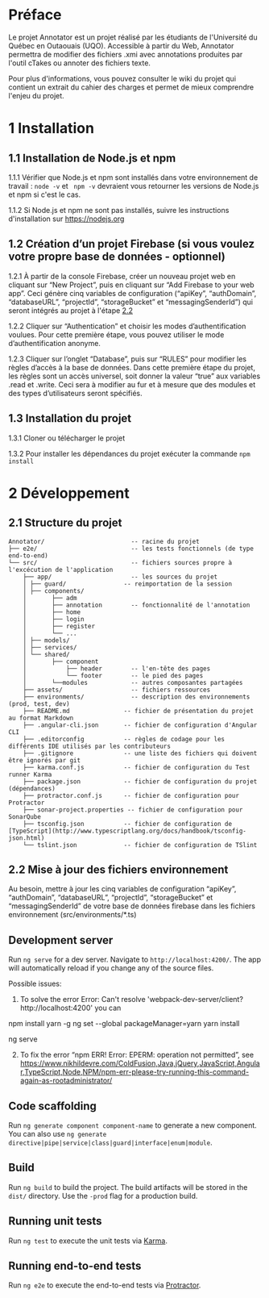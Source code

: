 # Préface

Le projet Annotator est un projet réalisé par les étudiants de l'Université du Québec en Outaouais (UQO). Accessible à partir du Web, Annotator permettra de modifier des fichiers .xmi avec annotations produites par l'outil cTakes ou annoter des fichiers texte.

Pour plus d'informations, vous pouvez consulter le wiki du projet qui contient un extrait du cahier des charges et permet de mieux comprendre l'enjeu du projet.

# 1 Installation

## 1.1 Installation de Node.js et npm
1.1.1 Vérifier que Node.js et npm sont installés dans votre environnement de travail :
``` node -v ``` et ``` npm -v``` devraient vous retourner les versions de Node.js et npm si c'est le cas.

1.1.2 Si Node.js et npm ne sont pas installés, suivre les instructions d'installation sur https://nodejs.org

## 1.2 Création d’un projet Firebase (si vous voulez votre propre base de données - optionnel)

1.2.1 À partir de la console Firebase, créer un nouveau projet web en cliquant sur “New
Project”, puis en cliquant sur “Add Firebase to your web app”. Ceci génère cinq variables de
configuration (“apiKey”, “authDomain”, “databaseURL”, “projectId”, “storageBucket” et
“messagingSenderId”) qui seront intégrés au projet à l'étape [2.2](#22-mise-à-jour-des-fichiers-environnement)

1.2.2 Cliquer sur “Authentication” et choisir les modes d’authentification voulues. Pour
cette première étape, vous pouvez utiliser le mode d’authentification anonyme.

1.2.3 Cliquer sur l’onglet “Database”, puis sur “RULES” pour modifier les règles d’accès à la
base de données. Dans cette première étape du projet, les règles sont un accès universel,
soit donner la valeur “true” aux variables .read et .write. Ceci sera à modifier au fur et à
mesure que des modules et des types d’utilisateurs seront spécifiés.

## 1.3 Installation du projet 

1.3.1 Cloner ou télécharger le projet

1.3.2 Pour installer les dépendances du projet exécuter la commande ```npm install```

# 2 Développement

##  2.1 Structure du projet

```
Annotator/                        -- racine du projet
├── e2e/                          -- les tests fonctionnels (de type end-to-end)
└── src/                          -- fichiers sources propre à l'excécution de l'application
    ├── app/                      -- les sources du projet
    │ ├── guard/                -- reimportation de la session
    │ ├── components/
    │       ├── adm
    │       ├── annotation        -- fonctionnalité de l'annotation
    │       ├── home
    │       ├── login
    │       ├── register
    │       └── ...
    │ ├── models/
    │ ├── services/
    │ └── shared/
    │       ├── component
    │           ├── header        -- l'en-tête des pages
    │           └── footer        -- le pied des pages
    │       └──modules            -- autres composantes partagées
    ├── assets/                   -- fichiers ressources
    ├── environments/             -- description des environnements (prod, test, dev)
    ├── README.md               -- fichier de présentation du projet au format Markdown
    ├── .angular-cli.json       -- fichier de configuration d'Angular CLI
    ├── .editorconfig           -- règles de codage pour les différents IDE utilisés par les contributeurs
    ├── .gitignore              -- une liste des fichiers qui doivent être ignorés par git
    ├── karma.conf.js           -- fichier de configuration du Test runner Karma
    ├── package.json            -- fichier de configuration du projet (dépendances)
    ├── protractor.conf.js      -- fichier de configuration pour Protractor
    ├── sonar-project.properties -- fichier de configuration pour SonarQube
    ├── tsconfig.json           -- fichier de configuration de [TypeScript](http://www.typescriptlang.org/docs/handbook/tsconfig-json.html)
    └── tslint.json             -- fichier de configuration de TSlint
```
##  2.2 Mise à jour des fichiers environnement
Au besoin, mettre à jour les cinq variables de configuration “apiKey”, “authDomain”, “databaseURL”, “projectId”, “storageBucket” et
“messagingSenderId” de votre base de données firebase dans les fichiers environnement (src/environments/*.ts)

## Development server

Run `ng serve` for a dev server. Navigate to `http://localhost:4200/`. The app will automatically reload if you change any of the source files.

Possible issues:
1) To solve the error
  Error: Can't resolve 'webpack-dev-server/client?http://localhost:4200'
  you can

  npm install yarn -g
  ng set --global packageManager=yarn
  yarn install

  ng serve

2) To fix the error “npm ERR! Error: EPERM: operation not permitted”,
  see https://www.nikhildevre.com/ColdFusion,Java,jQuery,JavaScript,Angular,TypeScript,Node,NPM/npm-err-please-try-running-this-command-again-as-rootadministrator/

## Code scaffolding

Run `ng generate component component-name` to generate a new component. You can also use `ng generate directive|pipe|service|class|guard|interface|enum|module`.

## Build

Run `ng build` to build the project. The build artifacts will be stored in the `dist/` directory. Use the `-prod` flag for a production build.

## Running unit tests

Run `ng test` to execute the unit tests via [Karma](https://karma-runner.github.io).

## Running end-to-end tests

Run `ng e2e` to execute the end-to-end tests via [Protractor](http://www.protractortest.org/).
